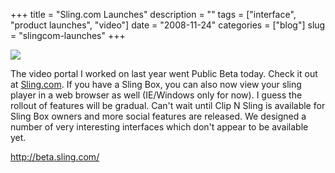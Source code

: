 +++
title = "Sling.com Launches"
description = ""
tags = ["interface", "product launches", "video"]
date = "2008-11-24"
categories = ["blog"]
slug = "slingcom-launches"
+++



  <div class="notebook-screenshot"><a href="http://beta.sling.com/"><img src="//konigi.com/media/bluga/wt492b1b25b7730.jpg"/></a></div><p>The video portal I worked on last year went Public Beta today. Check it out at <a href="http://sling.com/">Sling.com</a>. If you have a Sling Box, you can also now view your sling player in a web browser as well (IE/Windows only for now). I guess the rollout of features will be gradual. Can't wait until Clip N Sling is available for Sling Box owners and more social features are released. We designed a number of very interesting interfaces which don't appear to be available yet.</p>
    
  <a href="http://beta.sling.com/">http://beta.sling.com/</a>
